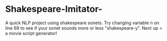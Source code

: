 # Shakespeare-Imitator-

A quick NLP project using shakespeare sonets. Try changing variable n on line 69 to see if your sonet sounds more or less "shakespeare-y".
Next up = a movie script generator!
